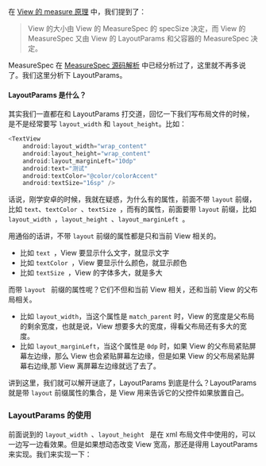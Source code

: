 在 [View 的 measure 原理](https://github.com/shadowwingz/AndroidLife/blob/master/article/View%20%E7%9A%84%20measure%20%E5%8E%9F%E7%90%86.md) 中，我们提到了：

> View 的大小由 View 的 MeasureSpec 的 specSize 决定，而 View 的 MeasureSpec 又由 View 的 LayoutParams 和父容器的 MeasureSpec 决定。

MeasureSpec 在 [MeasureSpec 源码解析](https://github.com/shadowwingz/AndroidLife/blob/master/article/MeasureSpec%20%E6%BA%90%E7%A0%81%E8%A7%A3%E6%9E%90.md) 中已经分析过了，这里就不再多说了。我们这里分析下 LayoutParams。

#### LayoutParams 是什么？

其实我们一直都在和 LayoutParams 打交道，回忆一下我们写布局文件的时候，是不是经常要写 `layout_width` 和 `layout_height`。比如：

```java
<TextView
    android:layout_width="wrap_content"
    android:layout_height="wrap_content"
    android:layout_marginLeft="10dp"
    android:text="测试"
    android:textColor="@color/colorAccent"
    android:textSize="16sp" />
```

话说，刚学安卓的时候，我就在疑惑，为什么有的属性，前面不带 `layout` 前缀，比如 `text`、`textColor `、`textSize `，而有的属性，前面要带 `layout` 前缀，比如 `layout_width `，`layout_height `、`layout_marginLeft `。

用通俗的话讲，不带 `layout` 前缀的属性都是只和当前 View 相关的。

- 比如 `text `，View 要显示什么文字，就显示文字
- 比如 `textColor `，View 要显示什么颜色，就显示颜色
- 比如 `textSize `，View 的字体多大，就是多大

而带 `layout ` 前缀的属性呢？它们不但和当前 View 相关，还和当前 View 的父布局相关。

- 比如 `layout_width`，当这个属性是 `match_parent` 时，View 的宽度是父布局的剩余宽度，也就是说，View 想要多大的宽度，得看父布局还有多大的宽度。
- 比如 `layout_marginLeft`，当这个属性是 `0dp` 时，如果 View 的父布局紧贴屏幕左边缘，那么 View 也会紧贴屏幕左边缘，但是如果 View 的父布局紧贴屏幕右边缘,那 View 离屏幕左边缘就远了去了。

讲到这里，我们就可以解开谜底了，LayoutParams 到底是什么？LayoutParams 就是带 `layout` 前缀属性的集合，是 View 用来告诉它的父控件如果放置自己。

### LayoutParams 的使用

前面说到的 `layout_width `、`layout_height ` 是在 xml 布局文件中使用的，可以一边写一边看效果。但是如果想动态改变 View 宽高，那还是得用 LayoutParams 来实现。我们来实现一下：